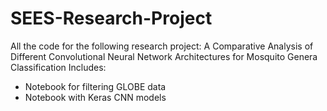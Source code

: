# SEES-Research-Project
All the code for the following research project: A Comparative Analysis of Different Convolutional Neural Network Architectures for Mosquito Genera Classification
Includes:
- Notebook for filtering GLOBE data
- Notebook with Keras CNN models
